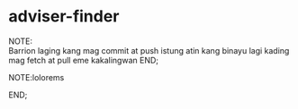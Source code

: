 # adviser-finder

NOTE:   
        Barrion laging kang mag commit at push istung atin kang binayu
        lagi kading mag fetch at pull eme kakalingwan
END;

NOTE:lolorems

END;